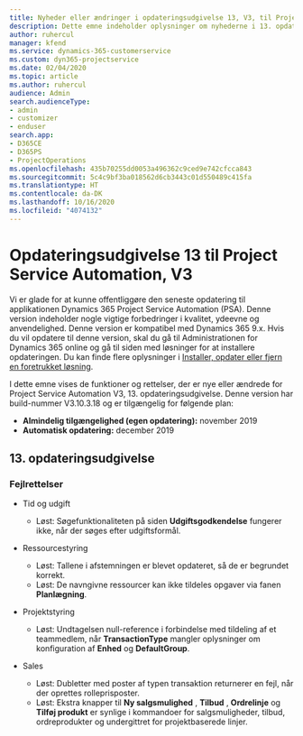 ```yaml
---
title: Nyheder eller ændringer i opdateringsudgivelse 13, V3, til Project Service Automation
description: Dette emne indeholder oplysninger om nyhederne i 13. opdateringsudgivelse til Project Service Automation, V3.
author: ruhercul
manager: kfend
ms.service: dynamics-365-customerservice
ms.custom: dyn365-projectservice
ms.date: 02/04/2020
ms.topic: article
ms.author: ruhercul
audience: Admin
search.audienceType:
- admin
- customizer
- enduser
search.app:
- D365CE
- D365PS
- ProjectOperations
ms.openlocfilehash: 435b70255dd0053a496362c9ced9e742cfcca843
ms.sourcegitcommit: 5c4c9bf3ba018562d6cb3443c01d550489c415fa
ms.translationtype: HT
ms.contentlocale: da-DK
ms.lasthandoff: 10/16/2020
ms.locfileid: "4074132"
---
```

# <a name="project-service-automation-update-release-13-v3"></a>Opdateringsudgivelse 13 til Project Service Automation, V3
Vi er glade for at kunne offentliggøre den seneste opdatering til applikationen Dynamics 365 Project Service Automation (PSA). Denne version indeholder nogle vigtige forbedringer i kvalitet, ydeevne og anvendelighed. Denne version er kompatibel med Dynamics 365 9.x. Hvis du vil opdatere til denne version, skal du gå til Administrationen for Dynamics 365 online og gå til siden med løsninger for at installere opdateringen. Du kan finde flere oplysninger i [Installer, opdater eller fjern en foretrukket løsning](https://docs.microsoft.com/power-platform/admin/install-remove-preferred-solution).

I dette emne vises de funktioner og rettelser, der er nye eller ændrede for Project Service Automation V3, 13. opdateringsudgivelse. Denne version har build-nummer V3.10.3.18 og er tilgængelig for følgende plan:

- **Almindelig tilgængelighed (egen opdatering):** november 2019
- **Automatisk opdatering:** december 2019


## <a name="update-release-13"></a>13. opdateringsudgivelse 

### <a name="bug-fixes"></a>Fejlrettelser

- Tid og udgift

     - Løst: Søgefunktionaliteten på siden **Udgiftsgodkendelse** fungerer ikke, når der søges efter udgiftsformål.

- Ressourcestyring

     - Løst: Tallene i afstemningen er blevet opdateret, så de er begrundet korrekt.
     - Løst: De navngivne ressourcer kan ikke tildeles opgaver via fanen **Planlægning**.

- Projektstyring

     - Løst: Undtagelsen null-reference i forbindelse med tildeling af et teammedlem, når **TransactionType** mangler oplysninger om konfiguration af **Enhed** og **DefaultGroup**.

- Sales

     - Løst: Dubletter med poster af typen transaktion returnerer en fejl, når der oprettes rolleprisposter.
     - Løst: Ekstra knapper til **Ny salgsmulighed** , **Tilbud** , **Ordrelinje** og **Tilføj produkt** er synlige i kommandoer for salgsmuligheder, tilbud, ordreprodukter og undergittret for projektbaserede linjer.


